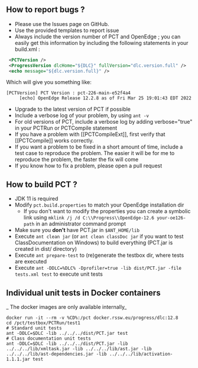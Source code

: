 ## How to report bugs ?

* Please use the Issues page on GitHub.
* Use the provided templates to report issue
* Always include the version number of PCT and OpenEdge ; you can easily get this information by including the following statements in your build.xml :

```xml
 <PCTVersion />
 <ProgressVersion dlcHome="${DLC}" fullVersion="dlc.version.full" />
 <echo message="${dlc.version.full}" />
```

Which will give you something like:

```text
[PCTVersion] PCT Version : pct-226-main-e52f4a4
     [echo] OpenEdge Release 12.2.8 as of Fri Mar 25 19:01:43 EDT 2022
```

* Upgrade to the latest version of PCT if possible
* Include a verbose log of your problem, by using `ant -v`
* For old versions of PCT, include a verbose log by adding verbose="true" in your PCTRun or PCTCompile statement
* If you have a problem with [[PCTCompileExt]], first verify that [[PCTCompile]] works correctly.
* If you want a problem to be fixed in a short amount of time, include a test case to reproduce the problem. The easier it will be for me to reproduce the problem, the faster the fix will come
* If you know how to fix a problem, please open a pull request

## How to build PCT ?

* JDK 11 is required
* Modify `pct.build.properties` to match your OpenEdge installation dir
  * If you don't want to modify the properties you can create a symbolic link using `mklink /j /d C:\\Progress\\OpenEdge-12.6 your-oe126-path` in an administrator command prompt
* Make sure you **don’t** have PCT.jar in `$ANT_HOME/lib`
* Execute `ant clean jar` (or `ant clean classDoc jar` if you want to test ClassDocumentation on Windows) to build everything (PCT.jar is created in dist/ directory)
* Execute `ant prepare-test` to (re)generate the testbox dir, where tests are executed
* Execute `ant -DDLC=%DLC% -Dprofiler=true -lib dist/PCT.jar -file tests.xml test` to execute unit tests

## Individual unit tests in Docker containers

_ The docker images are only available internally_

```
docker run -it --rm -v %CD%:/pct docker.rssw.eu/progress/dlc:12.8
cd /pct/testbox/PCTRun/test1
# Standard unit tests
ant -DDLC=$DLC -lib ../../../dist/PCT.jar test
# Class documentation unit tests
ant -DDLC=$DLC -lib ../../../dist/PCT.jar -lib ../../../lib/xmltask.jar -lib ../../../lib/ast.jar -lib ../../../lib/ast-dependencies.jar -lib ../../../lib/activation-1.1.1.jar test
```
